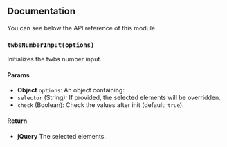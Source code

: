 ## Documentation

You can see below the API reference of this module.

### `twbsNumberInput(options)`
Initializes the twbs number input.

#### Params

- **Object** `options`: An object containing:
 - `selector` (String): If provided, the selected elements will be overridden.
 - `check` (Boolean): Check the values after init (default: `true`).

#### Return
- **jQuery** The selected elements.

